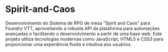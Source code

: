 # Spirit-and-Caos
Desenvolvimento do Sistema de RPG de mesa "Spirit and Caos" para Foundry VTT, aproveitando a robusta API da plataforma para automações avançadas e facilitando o desenvolvimento a partir de uma base web. Este projeto utiliza tecnologias modernas como JavaScript, HTML5 e CSS3 para proporcionar uma experiência fluida e intuitiva aos usuários.
